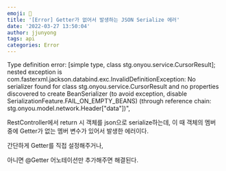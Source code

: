 ```yaml
---
emoji: 🧢
title: '[Error] Getter가 없어서 발생하는 JSON Serialize 에러'
date: '2022-03-27 13:50:04'
author: jjunyong
tags: api
categories: Error
---
```


Type definition error: [simple type, class stg.onyou.service.CursorResult]; nested exception is com.fasterxml.jackson.databind.exc.InvalidDefinitionException: No serializer found for class stg.onyou.service.CursorResult and no properties discovered to create BeanSerializer (to avoid exception, disable SerializationFeature.FAIL_ON_EMPTY_BEANS) (through reference chain: stg.onyou.model.network.Header[\"data\"])",

RestController에서 return 시 객체를 json으로 serialize하는데, 이 때 객체의 멤버 중에 Getter가 없는 멤버 변수가 있어서 발생한 에러이다. 

간단하게 Getter를 직접 설정해주거나,

아니면 @Getter 어노테이션만 추가해주면 해결된다. 
